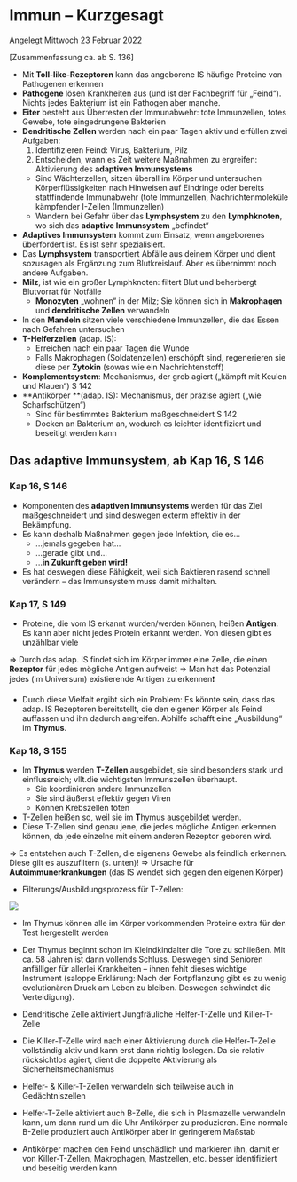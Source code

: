 # Immun – Kurzgesagt
Angelegt Mittwoch 23 Februar 2022

[Zusammenfassung ca. ab S. 136]

* Mit **Toll-like-Rezeptoren** kann das angeborene IS häufige Proteine von Pathogenen erkennen
* **Pathogene** lösen Krankheiten aus (und ist der Fachbegriff für „Feind“). Nichts jedes Bakterium ist ein Pathogen aber manche.
* **Eiter** besteht aus Überresten der Immunabwehr: tote Immunzellen, totes Gewebe, tote eingedrungene Bakterien
* **Dendritische Zellen** werden nach ein paar Tagen aktiv und erfüllen zwei Aufgaben:
	1. Identifizieren Feind: Virus, Bakterium, Pilz
	2. Entscheiden, wann es Zeit weitere Maßnahmen zu ergreifen: Aktivierung des **adaptiven Immunsystems**
	* Sind Wächterzellen, sitzen überall im Körper und untersuchen Körperflüssigkeiten nach Hinweisen auf Eindringe oder bereits stattfindende Immunabwehr (tote Immunzellen, Nachrichtenmoleküle kämpfender I-Zellen (Immunzellen)
	* Wandern bei Gefahr über das **Lymphsystem** zu den **Lymphknoten**, wo sich das **adaptive Immunsystem** „befindet“
* **Adaptives Immunsystem** kommt zum Einsatz, wenn angeborenes überfordert ist. Es ist sehr spezialisiert.
* Das **Lymphsystem** transportiert Abfälle aus deinem Körper und dient sozusagen als Ergänzung zum Blutkreislauf. Aber es übernimmt noch andere Aufgaben.
* **Milz**, ist wie ein großer Lymphknoten: filtert Blut und beherbergt Blutvorrat für Notfälle
	* **Monozyten** „wohnen“ in der Milz; Sie können sich in **Makrophagen** und **dendritische Zellen** verwandeln
* In den **Mandeln** sitzen viele verschiedene Immunzellen, die das Essen nach Gefahren untersuchen
* **T-Helferzellen** (adap. IS):
	* Erreichen nach ein paar Tagen die Wunde
	* Falls Makrophagen (Soldatenzellen) erschöpft sind, regenerieren sie diese per **Zytokin** (sowas wie ein Nachrichtenstoff)
* **Komplementsystem**: Mechanismus, der grob agiert („kämpft mit Keulen und Klauen“) S 142
* **Antikörper **(adap. IS): Mechanismus, der präzise agiert („wie Scharfschützen“)
	* Sind für bestimmtes Bakterium maßgeschneidert S 142
	* Docken an Bakterium an, wodurch es leichter identifiziert und beseitigt werden kann


Das adaptive Immunsystem, ab Kap 16, S 146
------------------------------------------

### Kap 16, S 146

* Komponenten des **adaptiven Immunsystems** werden für das Ziel maßgeschneidert und sind deswegen exterm effektiv in der Bekämpfung.
* Es kann deshalb Maßnahmen gegen jede Infektion, die es...
	* ...jemals gegeben hat...
	* ...gerade gibt und...
	* ...**in Zukunft geben wird!**
* Es hat deswegen diese Fähigkeit, weil sich Baktieren rasend schnell verändern – das Immunsystem muss damit mithalten.


### Kap 17, S 149

* Proteine, die vom IS erkannt wurden/werden können, heißen **Antigen**. Es kann aber nicht jedes Protein erkannt werden. Von diesen gibt es unzählbar viele

⇒ Durch das adap. IS findet sich im Körper immer eine Zelle, die einen **Rezeptor** für jedes mögliche Antigen aufweist
⇒ Man hat das Potenzial jedes (im Universum) existierende Antigen zu erkennen❗️

* Durch diese Vielfalt ergibt sich ein Problem: Es könnte sein, dass das adap. IS Rezeptoren bereitstellt, die den eigenen Körper als Feind auffassen und ihn dadurch angreifen. Abhilfe schafft eine „Ausbildung“ im **Thymus**.


### Kap 18, S 155

* Im **Thymus** werden **T-Zellen** ausgebildet, sie sind besonders stark und einflussreich; vllt.die wichtigsten Immunszellen überhaupt.
	* Sie koordinieren andere Immunzellen
	* Sie sind äußerst effektiv gegen Viren
	* Können Krebszellen töten
* T-Zellen heißen so, weil sie im **T**hymus ausgebildet werden.
* Diese T-Zellen sind genau jene, die jedes mögliche Antigen erkennen können, da jede einzelne mit einem anderen Rezeptor geboren wird.

⇒ Es entstehen auch T-Zellen, die eigenens Gewebe als feindlich erkennen. Diese gilt es auszufiltern (s. unten)!
⇒ Ursache für **Autoimmunerkrankungen** (das IS wendet sich gegen den eigenen Körper)

* Filterungs/Ausbildungsprozess für T-Zellen:

![](./immun_files/Immun_–_Kurzgesagt/pasted_image005.png)

* Im Thymus können alle im Körper vorkommenden Proteine extra für den Test hergestellt werden


* Der Thymus beginnt schon im Kleindkindalter die Tore zu schließen. Mit ca. 58 Jahren ist dann vollends Schluss. Deswegen sind Senioren anfälliger für allerlei Krankheiten – ihnen fehlt dieses wichtige Instrument (saloppe Erklärung: Nach der Fortpflanzung gibt es zu wenig evolutionären Druck am Leben zu bleiben. Deswegen schwindet die Verteidigung).




* Dendritische Zelle aktiviert Jungfräuliche Helfer-T-Zelle und Killer-T-Zelle
* Die Killer-T-Zelle wird nach einer Aktivierung durch die Helfer-T-Zelle vollständig aktiv und kann erst dann richtig loslegen. Da sie relativ rücksichtlos agiert, dient die doppelte Aktivierung als Sicherheitsmechanismus
* Helfer- & Killer-T-Zellen verwandeln sich teilweise auch in Gedächtniszellen
* Helfer-T-Zelle aktiviert auch B-Zelle, die sich in Plasmazelle verwandeln kann, um dann rund um die Uhr Antikörper zu produzieren. Eine normale B-Zelle produziert auch Antikörper aber in geringerem Maßstab
* Antikörper machen den Feind unschädlich und markieren ihn, damit er von Killer-T-Zellen, Makrophagen, Mastzellen, etc. besser identifiziert und beseitig werden kann








